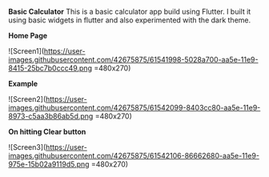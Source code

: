 **Basic Calculator**
This is a basic calculator app build using Flutter. 
I built it using basic widgets in flutter and also experimented with the dark theme.

**Home Page**

![Screen1](https://user-images.githubusercontent.com/42675875/61541998-5028a700-aa5e-11e9-8415-25bc7b0ccc49.png =480x270)


**Example**

![Screen2](https://user-images.githubusercontent.com/42675875/61542099-8403cc80-aa5e-11e9-8973-c5aa3b86ab5d.png =480x270)


**On hitting Clear button**

![Screen3](https://user-images.githubusercontent.com/42675875/61542106-86662680-aa5e-11e9-975e-15b02a9119d5.png =480x270)
